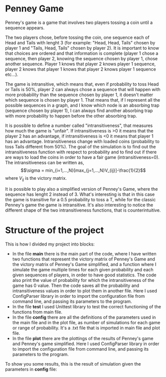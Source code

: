 # Penney Game
Penney's game is a game that involves two players tossing a coin until a sequence appears.  

The two players chose, before tossing the coin, one sequence each of Head and Tails  with lenght 3 (for example: "Head, Head, Tails" chosen by player 1 and "Tails, Head, Tails" chosen by player 2). It is important to know that choices are ordered and that information is complete (player 1 chose a sequence, then player 2, knowing the sequence chosen by player 1, chose another sequence. Player 1 knows that player 2 knows player 1 sequence, player 2 knows that player 1 knows that player 2 knows player 1 sequence etc...).  

The game is intransitive, which means that, even if probability to toss Head or Tails is 50%, player 2 can always chose a sequence that will happen with more probability than the sequence chosen by player 1, it doesn't matter which sequence is chosen by player 1. That means that, if I represent all the possible sequences in a graph, and I know which node is an absorbing trap (sequence chosen by player 1), I can always find another absorbing trap with more probability to happen before the other absorbing trap.  

It is possible to define a number called "intransitiveness", that measures how much the game is "unfair". If intransitiveness is >0 it means that the player 2 has an advantage, if intransitiveness is <0 it means that player 1 has an advantage. Intransitiveness change with loaded coins (probability to toss Tails different from 50%). The goal of the simulation is to find out the intransitiveness function with respect to probability and to find out if there are ways to load the coins in order to have a fair game (intransitiveness=0). The intransitiveness can be written as,
$$\sigma = min_{i=1,...,N}[max_{j=1,...,N}V_{ij}]-\frac{1}{2}$$
where $V_{ij}$ is the victory matrix.  

It is possible to play also a simplified version of Penney's Game, where the sequence has lenght 2 instead of 3. What's interesting is that in this case the game is transitive for a 0.5 probability to toss a T, while for the classic Penney's game the game is intransitive. 
It's also interesting to notice the different shape of the two intransitiveness functions, that is counterintuitive.  

# Structure of the project
This is how I divided my project into blocks:  
- In the file **main** there is the main part of the code, where I have written two functions that represent the victory matrix of Penney's Game and the victory matrix of Penney's Game simplified, and a function where I simulate the game multiple times for each given probability and each given sequences of players, in order to have good statistics. The code also print the value of probability for which the intransitiveness of the game has 0 value. Then the code saves all the probability and intransitiveness values in order to plot them in another file. Here I used ConfigParser library in order to import the configuration file from command line, and passing its parameters to the program.
- In the file **test** I used Unittest library to test the correct functioning of the functions from main file.
- In the file **config** there are all the definitions of the parameters used in the main file and in the plot file, as number of simulations for each game or range of probability. It's a .txt file that is imported in main file and plot file.
- In the file **plot** there are the plottings of the results of Penney's game and Penney's game simplified. Here I used ConfigParser library in order to import the configuration file from command line, and passing its parameters to the program.  

To show you some results, this is the result of simulation given the parameters in **config** file:


